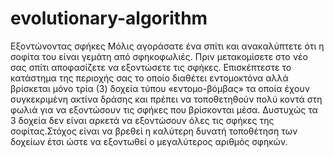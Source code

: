 # evolutionary-algorithm
 Εξοντώνοντας σφήκες
 Μόλις αγοράσατε ένα σπίτι και ανακαλύπτετε ότι η σοφίτα του είναι γεμάτη από
σφηκοφωλιές. Πριν μετακομίσετε στο νέο σας σπίτι αποφασίζετε να εξοντώσετε τις σφήκες.
Επισκέπτεστε το κατάστημα της περιοχής σας το οποίο διαθέτει εντομοκτόνα αλλά
βρίσκεται μόνο τρία (3) δοχεία τύπου «εντομο-βόμβας» τα οποία έχουν συγκεκριμένη
ακτίνα δράσης και πρέπει να τοποθετηθούν πολύ κοντά στη φωλιά για να εξοντώσουν τις
σφήκες που βρίσκονται μέσα. Δυστυχώς τα 3 δοχεία δεν είναι αρκετά να εξοντώσουν όλες
τις σφήκες της σοφίτας.Στόχος είναι να βρεθεί η καλύτερη δυνατή τοποθέτηση των δοχείων έτσι ώστε να
εξοντωθεί ο μεγαλύτερος αριθμός σφηκών. 
